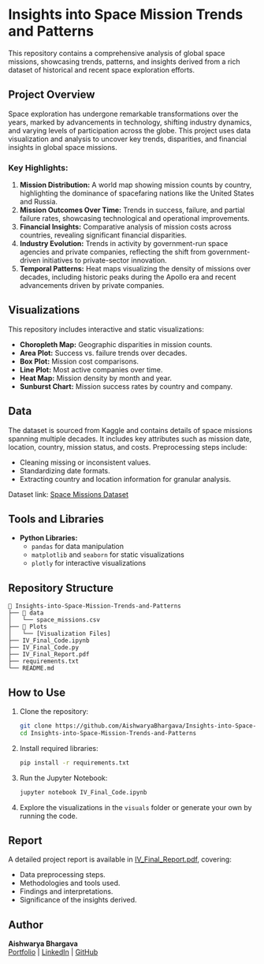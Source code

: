 # Insights into Space Mission Trends and Patterns

This repository contains a comprehensive analysis of global space missions, showcasing trends, patterns, and insights derived from a rich dataset of historical and recent space exploration efforts.

## Project Overview

Space exploration has undergone remarkable transformations over the years, marked by advancements in technology, shifting industry dynamics, and varying levels of participation across the globe. This project uses data visualization and analysis to uncover key trends, disparities, and financial insights in global space missions.

### Key Highlights:
1. **Mission Distribution:** A world map showing mission counts by country, highlighting the dominance of spacefaring nations like the United States and Russia.
2. **Mission Outcomes Over Time:** Trends in success, failure, and partial failure rates, showcasing technological and operational improvements.
3. **Financial Insights:** Comparative analysis of mission costs across countries, revealing significant financial disparities.
4. **Industry Evolution:** Trends in activity by government-run space agencies and private companies, reflecting the shift from government-driven initiatives to private-sector innovation.
5. **Temporal Patterns:** Heat maps visualizing the density of missions over decades, including historic peaks during the Apollo era and recent advancements driven by private companies.

## Visualizations

This repository includes interactive and static visualizations:
- **Choropleth Map:** Geographic disparities in mission counts.
- **Area Plot:** Success vs. failure trends over decades.
- **Box Plot:** Mission cost comparisons.
- **Line Plot:** Most active companies over time.
- **Heat Map:** Mission density by month and year.
- **Sunburst Chart:** Mission success rates by country and company.

## Data

The dataset is sourced from Kaggle and contains details of space missions spanning multiple decades. It includes key attributes such as mission date, location, country, mission status, and costs. Preprocessing steps include:
- Cleaning missing or inconsistent values.
- Standardizing date formats.
- Extracting country and location information for granular analysis.

Dataset link: [Space Missions Dataset](https://www.kaggle.com/datasets/mysarahmadbhat/space-missions)

## Tools and Libraries

- **Python Libraries:**
  - `pandas` for data manipulation
  - `matplotlib` and `seaborn` for static visualizations
  - `plotly` for interactive visualizations

## Repository Structure

```
📂 Insights-into-Space-Mission-Trends-and-Patterns
├── 📁 data
│   └── space_missions.csv
├── 📁 Plots
│   └── [Visualization Files]
├── IV_Final_Code.ipynb
├── IV_Final_Code.py
├── IV_Final_Report.pdf
├── requirements.txt
└── README.md
```

## How to Use

1. Clone the repository:
   ```bash
   git clone https://github.com/AishwaryaBhargava/Insights-into-Space-Mission-Trends-and-Patterns.git
   cd Insights-into-Space-Mission-Trends-and-Patterns
   ```

2. Install required libraries:
   ```bash
   pip install -r requirements.txt
   ```

3. Run the Jupyter Notebook:
   ```bash
   jupyter notebook IV_Final_Code.ipynb
   ```

4. Explore the visualizations in the `visuals` folder or generate your own by running the code.

## Report

A detailed project report is available in [IV_Final_Report.pdf](IV_Final_Report.pdf), covering:
- Data preprocessing steps.
- Methodologies and tools used.
- Findings and interpretations.
- Significance of the insights derived.

## Author

**Aishwarya Bhargava**  
[Portfolio](https://aishwaryabhargava.github.io/portfolio/#home) | [LinkedIn](https://www.linkedin.com/in/aishwarya-bhargava05/) | [GitHub](https://github.com/AishwaryaBhargava)
